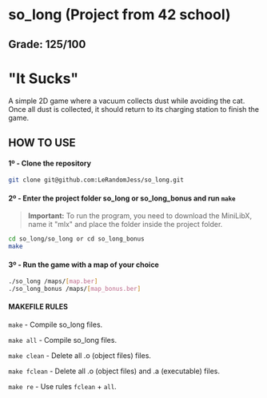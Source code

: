 # so_long (Project from 42 school)
## Grade: 125/100

# "It Sucks"
A simple 2D game where a vacuum collects dust while avoiding the cat. Once all dust is collected, it should return to its charging station to finish the game.

## HOW TO USE
#### 1º - Clone the repository
```bash
git clone git@github.com:LeRandomJess/so_long.git
```
#### 2º - Enter the project folder so_long or so_long_bonus and run `make`
> **Important:** To run the program, you need to download the MiniLibX, name it "mlx" and place the folder inside the project folder.
```bash
cd so_long/so_long or cd so_long_bonus
make
```

#### 3º - Run the game with a map of your choice
```bash
./so_long /maps/[map.ber]
./so_long_bonus /maps/[map_bonus.ber]
```

#### MAKEFILE RULES

`make` - Compile so_long files.

`make all`  - Compile so_long files.

`make clean`  - Delete all .o (object files) files.

`make fclean`  - Delete all .o (object files) and .a (executable) files.

`make re` - Use rules `fclean` + `all`.

